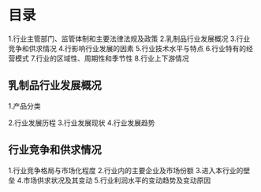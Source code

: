 # 目录
1.行业主管部门、监管体制和主要法律法规及政策
2.乳制品行业发展概况
3.行业竞争和供求情况
4.行影响行业发展的因素
5.行业技术水平与特点
6.行业特有的经营模式
7.行业的区域性、周期性和季节性
8.行业上下游情况

## 乳制品行业发展概况
1.产品分类

2.行业发展历程
3.行业发展现状
4.行业发展趋势

## 行业竞争和供求情况
1.行业竞争格局与市场化程度
2.行业内的主要企业及市场份额
3.进入本行业的壁垒
4.市场供求状况及其变动
5.行业利润水平的变动趋势及变动原因
